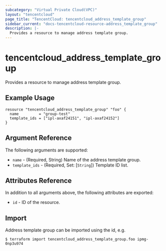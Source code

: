 ```yaml
---
subcategory: "Virtual Private Cloud(VPC)"
layout: "tencentcloud"
page_title: "TencentCloud: tencentcloud_address_template_group"
sidebar_current: "docs-tencentcloud-resource-address_template_group"
description: |-
  Provides a resource to manage address template group.
---
```


# tencentcloud_address_template_group

Provides a resource to manage address template group.

## Example Usage

```hcl
resource "tencentcloud_address_template_group" "foo" {
  name         = "group-test"
  template_ids = ["ipl-axaf24151", "ipl-axaf24152"]
}
```

## Argument Reference

The following arguments are supported:

* `name` - (Required, String) Name of the address template group.
* `template_ids` - (Required, Set: [`String`]) Template ID list.

## Attributes Reference

In addition to all arguments above, the following attributes are exported:

* `id` - ID of the resource.




## Import

Address template group can be imported using the id, e.g.

```
$ terraform import tencentcloud_address_template_group.foo ipmg-0np3u974
```

